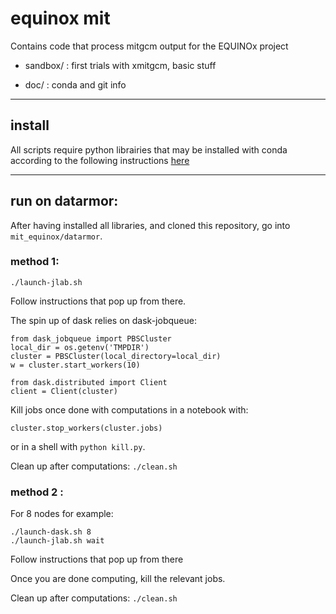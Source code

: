 # equinox mit
Contains code that process mitgcm output for the EQUINOx project

- sandbox/ : first trials with xmitgcm, basic stuff

- doc/ : conda and git info

---
## install

All scripts require python librairies that may be installed with conda according to the following instructions [here](https://github.com/apatlpo/mit_equinox/blob/master/doc/CONDA.md)

---
## run on datarmor:

After having installed all libraries, and cloned this repository, go into `mit_equinox/datarmor`.

### method 1:

```
./launch-jlab.sh
```

Follow instructions that pop up from there.

The spin up of dask relies on dask-jobqueue:
```
from dask_jobqueue import PBSCluster
local_dir = os.getenv('TMPDIR')
cluster = PBSCluster(local_directory=local_dir)
w = cluster.start_workers(10)

from dask.distributed import Client
client = Client(cluster)
```

Kill jobs once done with computations in  a notebook with:
```
cluster.stop_workers(cluster.jobs)
```
or in a shell with `python kill.py`.

Clean up after computations: `./clean.sh`

### method 2 :

For 8 nodes for example:
```
./launch-dask.sh 8
./launch-jlab.sh wait
```

Follow instructions that pop up from there

Once you are done computing, kill the relevant jobs.

Clean up after computations: `./clean.sh`

